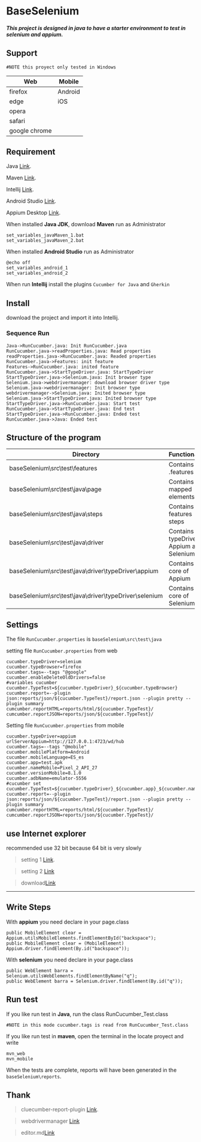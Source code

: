 # BaseSelenium 

##### This project is designed in java to have a starter environment to test in selenium and appium.

## Support
	#NOTE this proyect only tested in Windows

Web  | Mobile
------------- | -------------
firefox  | Android
edge  | iOS
opera  |  
safari |  
google chrome  |  

## Requirement 
Java [Link](https://www.oracle.com/java/technologies/javase/javase-jdk8-downloads.html).

Maven [Link](https://maven.apache.org/download.cgi).

Intellij [Link](https://www.jetbrains.com/idea/download/).

Android Studio [Link](https://developer.android.com/studio).

Appium Desktop [Link](http://appium.io/downloads.html).

When installed **Java JDK**, download **Maven** run as Administrator
	
 
	set_variables_javaMaven_1.bat
	set_variables_javaMaven_2.bat

When installed **Android Studio** run as Administrator

	@echo off
	set_variables_android_1
	set_variables_android_2

When run **Intellij** install the plugins `Cucumber for Java` and `Gherkin`


## Install
download the project and import it into Intellij.

### Sequence Run
                    
```seq
Java->RunCucumber.java: Init RunCucumber.java
RunCucumber.java->readProperties.java: Read properties
readProperties.java->RunCucumber.java: Readed properties
RunCucumber.java->Features: init feature
Features->RunCucumber.java: inited feature
RunCucumber.java->StartTypeDriver.java: StartTypeDriver
StartTypeDriver.java->Selenium.java: Init browser type
Selenium.java->webdrivermanager: download browser driver type
Selenium.java->webdrivermanager: Init browser type
webdrivermanager->Selenium.java: Inited browser type
Selenium.java->StartTypeDriver.java: Inited browser type
StartTypeDriver.java->RunCucumber.java: Start test
RunCucumber.java->StartTypeDriver.java: End test
StartTypeDriver.java->RunCucumber.java: Ended test
RunCucumber.java->Java: Ended test
```

## Structure of the program
Directory  | Functionality
------------- | -------------
baseSelenium\src\test\features  | Contains the .features
baseSelenium\src\test\java\page   |  Contains the mapped elements
baseSelenium\src\test\java\steps  |  Contains the features steps
baseSelenium\src\test\java\driver  | Contains the typeDriver Appium and Selenium
baseSelenium\src\test\java\driver\typeDriver\appium  | Contains the core of Appium
baseSelenium\src\test\java\driver\typeDriver\selenium   | Contains the core of Selenium


## Settings
The file `RunCucumber.properties` is `baseSelenium\src\test\java`

setting file  `RunCucumber.properties` from web

	cucumber.typeDriver=selenium
	cucumber.typeBrowser=firefox
	cucumber.tags=--tags "@google"
	cucumber.enableDeleteOldDrivers=false
	#variables cucumber
	cucumber.TypeTest=${cucumber.typeDriver}_${cucumber.typeBrowser}
	cucumber.report=--plugin json:reports/json/${cucumber.TypeTest}/report.json --plugin pretty --plugin summary
	cumcumber.reportHTML=reports/html/${cucumber.TypeTest}/
	cumcumber.reportJSON=reports/json/${cucumber.TypeTest}/

Setting file  `RunCucumber.properties` from mobile

	cucumber.typeDriver=appium
	urlServerAppium=http://127.0.0.1:4723/wd/hub
	cucumber.tags=--tags "@mobile"
	cucumber.mobilePlatform=Android
	cucumber.mobileLanguage=ES_es
	cucumber.app=test.apk
	cucumber.nameMobile=Pixel_2_API_27
	cucumber.versionMobile=8.1.0
	cucumber.adbName=emulator-5556
	#cucumber set
	cucumber.TypeTest=${cucumber.typeDriver}_${cucumber.app}_${cucumber.nameMobile}
	cucumber.report=--plugin json:reports/json/${cucumber.TypeTest}/report.json --plugin pretty --plugin summary
	cumcumber.reportHTML=reports/html/${cucumber.TypeTest}/
	cumcumber.reportJSON=reports/json/${cucumber.TypeTest}/
    
## use Internet explorer
recommended use 32 bit because 64 bit is very slowly
>setting 1 [Link](https://stackoverflow.com/questions/14952348/not-able-to-launch-ie-browser-using-selenium2-webdriver-with-java).

>setting 2 [Link](https://stackoverflow.com/questions/59759426/selenium-performance-with-internetexplorerdriver-and-ie11)

>download[Link](https://www.selenium.dev/downloads/)
---
## Write Steps
With **appium** you need declare in your page.class
    
	public MobileElement clear = Appium.utilsMobileElements.findElementById("backspace");
	public MobileElement clear = (MobileElement) Appium.driver.findElement(By.id("backspace"));

With **selenium** you need declare in your page.class
 
 	public WebElement barra = Selenium.utilsWebElements.findElementByName("q");
 	public WebElement barra = Selenium.driver.findElement(By.id("q"));


## Run test
If you like run test in **Java**, run the class RunCucumber_Test.class

	#NOTE in this mode cucumber.tags is read from RunCucumber_Test.class

If you like run test in **maven**, open the terminal in the locate proyect and write

	mvn_web
	mvn_mobile

When the tests are complete, reports will have been generated in the  `baseSelenium\reports`.

## Thank
>cluecumber-report-plugin [Link](https://github.com/trivago/cluecumber-report-plugin).

>webdrivermanager [Link](https://github.com/bonigarcia/webdrivermanager)

>editor.md[Link](https://pandao.github.io/editor.md/en.html)



